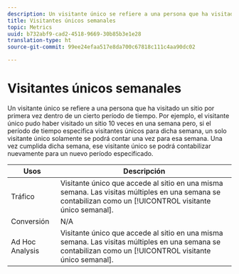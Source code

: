```yaml
---
description: Un visitante único se refiere a una persona que ha visitado un sitio por primera vez dentro de un cierto período de tiempo. Por ejemplo, el visitante único pudo haber visitado un sitio 10 veces en una semana pero, si el período de tiempo especifica visitantes únicos para dicha semana, un solo visitante único solamente se podrá contar una vez para esa semana. Una vez cumplida dicha semana, ese visitante único se podrá contabilizar nuevamente para un nuevo período especificado.
title: Visitantes únicos semanales
topic: Metrics
uuid: b732abf9-cad2-4518-9669-30b85b3e1e28
translation-type: ht
source-git-commit: 99ee24efaa517e8da700c67818c111c4aa90dc02

---
```



# Visitantes únicos semanales

Un visitante único se refiere a una persona que ha visitado un sitio por primera vez dentro de un cierto período de tiempo. Por ejemplo, el visitante único pudo haber visitado un sitio 10 veces en una semana pero, si el período de tiempo especifica visitantes únicos para dicha semana, un solo visitante único solamente se podrá contar una vez para esa semana. Una vez cumplida dicha semana, ese visitante único se podrá contabilizar nuevamente para un nuevo período especificado.

| Usos | Descripción |
|---|---|
| Tráfico | Visitante único que accede al sitio en una misma semana. Las visitas múltiples en una semana se contabilizan como un [!UICONTROL visitante único semanal]. |
| Conversión | N/A |
| Ad Hoc Analysis | Visitante único que accede al sitio en una misma semana. Las visitas múltiples en una semana se contabilizan como un [!UICONTROL visitante único semanal]. |

